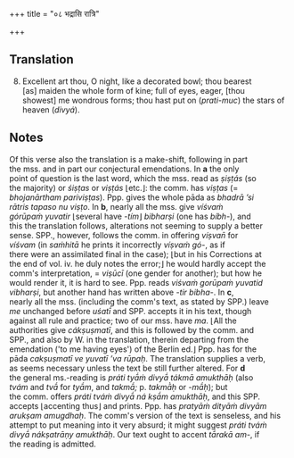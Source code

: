 +++
title = "०८ भद्रासि रात्रि"

+++
## Translation
8. Excellent art thou, O night, like a decorated bowl; thou bearest  
\[as\] maiden the whole form of kine; full of eyes, eager, \[thou  
showest\] me wondrous forms; thou hast put on (*prati-muc*) the stars of  
heaven (*divyá*).

## Notes
Of this verse also the translation is a make-shift, following in part  
the mss. and in part our conjectural emendations. In **a** the only  
point of question is the last word, which the mss. read as *ṣiṣṭás* (so  
the majority) or *śiṣṭas* or *viṣṭás* ⌊etc.⌋: the comm. has *viṣṭas* (=  
*bhojanārtham pariviṣṭas*). Ppp. gives the whole pāda as *bhadrā ’si  
rātris tapaso nu viṣṭo*. In **b**, nearly all the mss. give *víśvaṁ  
górūpaṁ yuvatir* ⌊several have *-tím*⌋ *bibharṣi* (one has *bíbh-*), and  
this the translation follows, alterations not seeming to supply a better  
sense. SPP., however, follows the comm. in offering *víṣvan̄* for  
*víśvam* (in *saṁhitā* he prints it incorrectly *víṣvaṁ gó-*, as if  
there were an assimilated final in the case); ⌊but in his Corrections at  
the end of vol. iv. he duly notes the error;⌋ he would hardly accept the  
comm's interpretation, = *viṣūcī* (one gender for another); but how he  
would render it, it is hard to see. Ppp. reads *viśvaṁ gorūpaṁ yuvatid  
vibharṣi*, but another hand has written above *-tir bibha-*. In **c**,  
nearly all the mss. (including the comm's text, as stated by SPP.) leave  
*me* unchanged before *uśatī́* and SPP. accepts it in his text, though  
against all rule and practice; two of our mss. have *ma*. ⌊All the  
authorities give *cákṣuṣmatī*, and this is followed by the comm. and  
SPP., and also by W. in the translation, therein departing from the  
emendation ('to me having eyes') of the Berlin ed.⌋ Ppp. has for the  
pāda *cakṣuṣmatī ve yuvatī ’va rūpaḥ*. The translation supplies a verb,  
as seems necessary unless the text be still further altered. For **d**  
the general ms.-reading is *práti tyā́ṁ divyā́ tákmā amukthāḥ* (also  
*tvám* and *tvā́* for *tyā́m*, and *takmā́;* p. *takmā̀ḥ* or *-mā́ḥ*); but  
the comm. offers *práti tváṁ divyā́ ná kṣā́m amukthāḥ*, and this SPP.  
accepts ⌊accenting thus⌋ and prints. Ppp. has *pratyāṁ dityāṁ divyām  
arukṣam amugdhaḥ*. The comm's version of the text is senseless, and his  
attempt to put meaning into it very absurd; it might suggest *práti tváṁ  
divyā́ nákṣatrāṇy amukthāḥ*. Our text ought to accent *tā́rakā am-*, if  
the reading is admitted.
